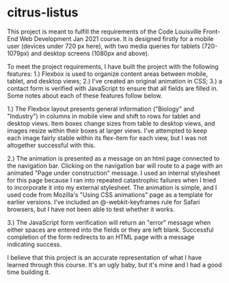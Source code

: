 # citrus-listus
This project is meant to fulfill the requirements of the Code Louisville Front-End Web Development Jan 2021 course. It is designed firstly for a mobile user (devices under 720 px here), with two media queries for tablets (720-1079px) and desktop screens (1080px and above).

To meet the project requirements, I have built the project with the following features: 1.) Flexbox is used to organize content areas between mobile, tablet, and desktop views; 2.) I've created an original animation in CSS; 3.) a contact form is verified with JavaScript to ensure that all fields are filled in. Some notes about each of these features follow below.

1.) The Flexbox layout presents general information ("Biology" and "Industry") in columns in mobile view and shift to rows for tablet and desktop views. Item boxes change sizes from table to desktop views, and images resize within their boxes at larger views. I've attempted to keep each image fairly stable within its flex-item for each view, but I was not altogether successful with this.

2.) The animation is presented as a message on an html page connected to the navigation bar. Clicking on the navigation bar will route to a page with an animated "Page under construction" message. I used an internal stylesheet for this page because I ran into repeated catastrophic failures when I tried to incorporate it into my external stylesheet. The animation is simple, and I used code from Mozilla's "Using CSS animations" page as a template for earlier versions. I've included an @-webkit-keyframes rule for Safari browsers, but I have not been able to test whether it works.

3.) The JavaScript form verification will return an "error" message when either spaces are entered into the fields or they are left blank. Successful completion of the form redirects to an HTML page with a message indicating success. 

I believe that this project is an accurate representation of what I have learned through this course. It's an ugly baby, but it's mine and I had a good time building it.
